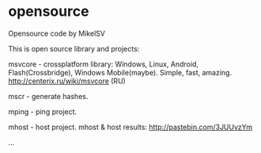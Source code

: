 # opensource
Opensource code by MikelSV

This is open source library and projects:

msvcore - crossplatform library: Windows, Linux, Android, Flash(Crossbridge), Windows Mobile(maybe). Simple, fast, amazing. http://centerix.ru/wiki/msvcore (RU)

mscr - generate hashes.

mping - ping project.

mhost - host project. mhost & host results: http://pastebin.com/3JUUvzYm

...
